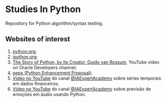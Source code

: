 # Studies In Python

Repository for Python algorithm/syntax testing.

## Websites of interest

1. [python.org](https://www.python.org/);
2. [ipython.org](https://ipython.org/notebook.html);
3. [The Story of Python, by Its Creator, Guido van Rossum](https://www.youtube.com/watch?v=J0Aq44Pze-w), YouTube video on Oracle Developers channel;
4. [peps (Python Enhancement Proposal)](https://peps.python.org/).
5. [Vídeo no YouTube](https://youtu.be/bBeitXfbjtU) do canal [@IAExpertAcademy](https://www.youtube.com/@IAExpertAcademy) sobre séries temporais em dados financeiros;
6. [Vídeo no YouTube](https://youtu.be/y1csyDFE2m8) do canal [@IAExpertAcademy](https://www.youtube.com/@IAExpertAcademy) sobre previsão de emoções em áudio usando Python.
